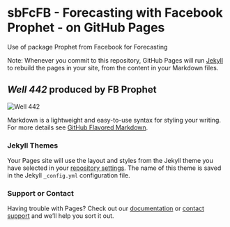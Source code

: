 
# sbFcFB - Forecasting with Facebook Prophet - on GitHub Pages

 Use of package Prophet from Facebook for Forecasting

Note: Whenever you commit to this repository, GitHub Pages will run [Jekyll](https://jekyllrb.com/) to rebuild the pages in your site, from the content in your Markdown files.

>

## _**Well 442**_ produced by FB Prophet
![Well 442](Rplot_442.png)

Markdown is a lightweight and easy-to-use syntax for styling your writing. For more details see [GitHub Flavored Markdown](https://guides.github.com/features/mastering-markdown/).

### Jekyll Themes

Your Pages site will use the layout and styles from the Jekyll theme you have selected in your [repository settings](https://github.com/darioromero/sbquandl/settings). The name of this theme is saved in the Jekyll `_config.yml` configuration file.

### Support or Contact

Having trouble with Pages? Check out our [documentation](https://help.github.com/categories/github-pages-basics/) or [contact support](https://github.com/contact) and we’ll help you sort it out.
  
